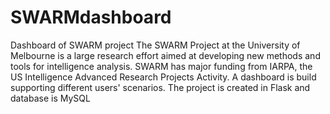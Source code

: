 # SWARMdashboard
Dashboard of SWARM project
The SWARM Project at the University of Melbourne is a large research effort aimed at developing new methods and tools for intelligence analysis. SWARM has major funding from IARPA, the US Intelligence Advanced Research Projects Activity. A dashboard is build supporting different users' scenarios. The project is created in Flask and database is MySQL
